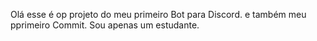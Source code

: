 Olá esse é op projeto do meu primeiro Bot para Discord. e também meu pprimeiro Commit. Sou apenas um estudante.